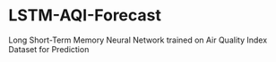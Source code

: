 # LSTM-AQI-Forecast
Long Short-Term Memory Neural Network trained on Air Quality Index Dataset for Prediction
